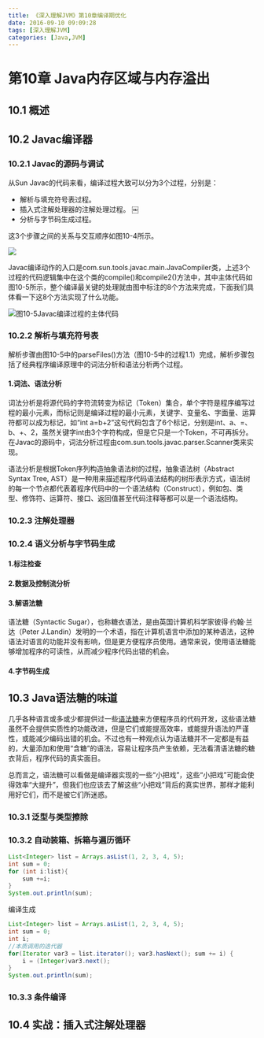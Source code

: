 ```yaml
---
title: 《深入理解JVM》第10章编译期优化
date: 2016-09-10 09:09:28
tags: [深入理解JVM]
categories: [Java,JVM]
---
```

# 第10章 Java内存区域与内存溢出

## 10.1 概述

## 10.2 Javac编译器

### 10.2.1 Javac的源码与调试

从Sun Javac的代码来看，编译过程大致可以分为3个过程，分别是：

* 解析与填充符号表过程。
* 插入式注解处理器的注解处理过程。 ￼
* 分析与字节码生成过程。

这3个步骤之间的关系与交互顺序如图10-4所示。

  ![](https://github.com/malinkang/JavaNote/tree/05f7c6abd740c7af6029fb75682bad60b7d55521/images/understanding-the-jvm/10-4.png)

Javac编译动作的入口是com.sun.tools.javac.main.JavaCompiler类，上述3个过程的代码逻辑集中在这个类的compile\(\)和compile2\(\)方法中，其中主体代码如图10-5所示，整个编译最关键的处理就由图中标注的8个方法来完成，下面我们具体看一下这8个方法实现了什么功能。

![&#x56FE;10-5Javac&#x7F16;&#x8BD1;&#x8FC7;&#x7A0B;&#x7684;&#x4E3B;&#x4F53;&#x4EE3;&#x7801;](https://github.com/malinkang/JavaNote/tree/05f7c6abd740c7af6029fb75682bad60b7d55521/images/understanding-the-jvm/10-5.png)

### 10.2.2 解析与填充符号表

解析步骤由图10-5中的parseFiles\(\)方法（图10-5中的过程1.1）完成，解析步骤包括了经典程序编译原理中的词法分析和语法分析两个过程。

#### 1.词法、语法分析

词法分析是将源代码的字符流转变为标记（Token）集合，单个字符是程序编写过程的最小元素，而标记则是编译过程的最小元素，关键字、变量名、字面量、运算符都可以成为标记，如“int a=b+2”这句代码包含了6个标记，分别是int、a、=、b、+、2，虽然关键字int由3个字符构成，但是它只是一个Token，不可再拆分。在Javac的源码中，词法分析过程由com.sun.tools.javac.parser.Scanner类来实现。

语法分析是根据Token序列构造抽象语法树的过程，抽象语法树（Abstract Syntax Tree, AST）是一种用来描述程序代码语法结构的树形表示方式，语法树的每一个节点都代表着程序代码中的一个语法结构（Construct），例如包、类型、修饰符、运算符、接口、返回值甚至代码注释等都可以是一个语法结构。

### 10.2.3 注解处理器

### 10.2.4 语义分析与字节码生成

#### 1.标注检查

#### 2.数据及控制流分析

#### 3.解语法糖

语法糖（Syntactic Sugar），也称糖衣语法，是由英国计算机科学家彼得·约翰·兰达（Peter J.Landin）发明的一个术语，指在计算机语言中添加的某种语法，这种语法对语言的功能并没有影响，但是更方便程序员使用。通常来说，使用语法糖能够增加程序的可读性，从而减少程序代码出错的机会。

#### 4.字节码生成

## 10.3 Java语法糖的味道

几乎各种语言或多或少都提供过一些[语法糖](https://zh.wikipedia.org/wiki/%E8%AF%AD%E6%B3%95%E7%B3%96)来方便程序员的代码开发，这些语法糖虽然不会提供实质性的功能改进，但是它们或能提高效率，或能提升语法的严谨性，或能减少编码出错的机会。不过也有一种观点认为语法糖并不一定都是有益的，大量添加和使用“含糖”的语法，容易让程序员产生依赖，无法看清语法糖的糖衣背后，程序代码的真实面目。

总而言之，语法糖可以看做是编译器实现的一些“小把戏”，这些“小把戏”可能会使得效率“大提升”，但我们也应该去了解这些“小把戏”背后的真实世界，那样才能利用好它们，而不是被它们所迷惑。

### 10.3.1 泛型与类型擦除

### 10.3.2 自动装箱、拆箱与遍历循环

```java
List<Integer> list = Arrays.asList(1, 2, 3, 4, 5);
int sum = 0;
for (int i:list){
    sum +=i;
}
System.out.println(sum);
```
编译生成
```java
List<Integer> list = Arrays.asList(1, 2, 3, 4, 5);
int sum = 0;
int i;
//本质调用的迭代器
for(Iterator var3 = list.iterator(); var3.hasNext(); sum += i) {
    i = (Integer)var3.next();
}
System.out.println(sum);
```

### 10.3.3 条件编译

## 10.4 实战：插入式注解处理器

